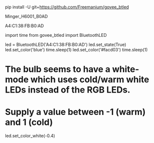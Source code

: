 

pip install -U git+https://github.com/Freemanium/govee_btled

Minger_H6001_B0AD

A4:C1:38:FB:B0:AD

import time
from govee_btled import BluetoothLED

led = BluetoothLED('A4:C1:38:FB:B0:AD')
led.set_state(True)
led.set_color('blue')
time.sleep(1)
led.set_color('#facd03')
time.sleep(1)
# The bulb seems to have a white-mode which uses cold/warm white LEDs instead of the RGB LEDs.
# Supply a value between -1 (warm) and 1 (cold)
led.set_color_white(-0.4)